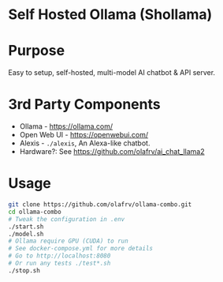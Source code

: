 # Self Hosted Ollama (Shollama)

# Purpose

Easy to setup, self-hosted, multi-model AI chatbot & API server.

# 3rd Party Components

* Ollama - https://ollama.com/
* Open Web UI - https://openwebui.com/
* Alexis - `./alexis`, An Alexa-like chatbot.
* Hardware?: See https://github.com/olafrv/ai_chat_llama2

# Usage

```bash	
git clone https://github.com/olafrv/ollama-combo.git
cd ollama-combo
# Tweak the configuration in .env
./start.sh
./model.sh
# Ollama require GPU (CUDA) to run
# See docker-compose.yml for more details
# Go to http://localhost:8080
# Or run any tests ./test*.sh
./stop.sh
```